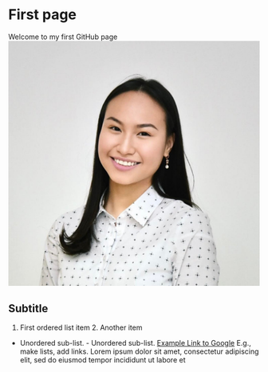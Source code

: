  # First page
Welcome to my first GitHub page
<img src="images/headshot.jpg?raw=true"/>
## Subtitle
1. First ordered list item 2. Another item
- Unordered sub-list. - Unordered sub-list.
[Example Link to Google](https://www.google.com)
E.g., make lists, add links.
   Lorem ipsum dolor sit amet, consectetur adipiscing elit, sed do eiusmod tempor incididunt ut labore et
